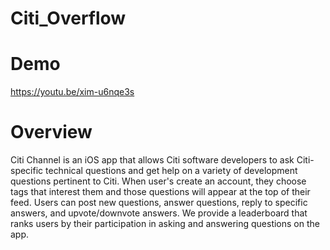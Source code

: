 # Citi_Overflow

# Demo
https://youtu.be/xim-u6nqe3s

# Overview
Citi Channel is an iOS app that allows Citi software developers to ask Citi-specific technical questions and get help on a variety of development questions pertinent to Citi. When user's create an account, they choose tags that interest them and those questions will appear at the top of their feed. Users can post new questions, answer questions, reply to specific answers, and upvote/downvote answers. We provide a leaderboard that ranks users by their participation in asking and answering questions on the app.
